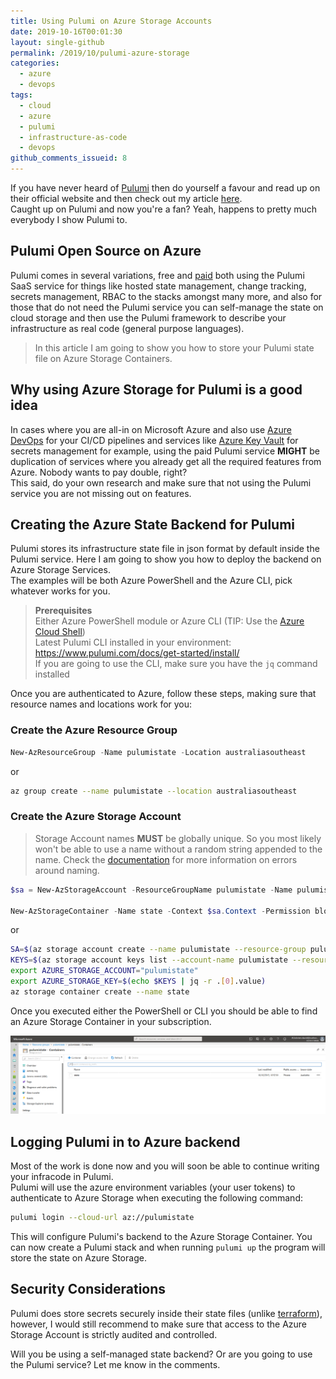 ```yaml
---
title: Using Pulumi on Azure Storage Accounts
date: 2019-10-16T00:01:30
layout: single-github
permalink: /2019/10/pulumi-azure-storage
categories:
  - azure
  - devops
tags:
  - cloud
  - azure
  - pulumi
  - infrastructure-as-code
  - devops
github_comments_issueid: 8
---
```


If you have never heard of [Pulumi](https://pulumi.com) then do yourself a favour and read up on their official website and then check out my article [here](/2019/03/azure-pulumi-getting-started).<br>
Caught up on Pulumi and now you're a fan? Yeah, happens to pretty much everybody I show Pulumi to.

## Pulumi Open Source on Azure

Pulumi comes in several variations, free and [paid](https://www.pulumi.com/pricing/) both using the Pulumi SaaS service for things like hosted state management, change tracking, secrets management, RBAC to the stacks amongst many more, and also for those that do not need the Pulumi service you can self-manage the state on cloud storage and then use the Pulumi framework to describe your infrastructure as real code (general purpose languages).<br>

> In this article I am going to show you how to store your Pulumi state file on Azure Storage Containers.

## Why using Azure Storage for Pulumi is a good idea

In cases where you are all-in on Microsoft Azure and also use [Azure DevOps](https://docs.microsoft.com/en-us/azure/devops/?view=azure-devops&WT.mc_id=DOP-MVP-5000267) for your CI/CD pipelines and services like [Azure Key Vault](https://docs.microsoft.com/en-us/azure/key-vault/?WT.mc_id=AZ-MVP-5000267) for secrets management for example, using the paid Pulumi service **MIGHT** be duplication of services where you already get all the required features from Azure. Nobody wants to pay double, right?<br>
This said, do your own research and make sure that not using the Pulumi service you are not missing out on features.

## Creating the Azure State Backend for Pulumi

Pulumi stores its infrastructure state file in json format by default inside the Pulumi service. Here I am going to show you how to deploy the backend on Azure Storage Services.<br>
The examples will be both Azure PowerShell and the Azure CLI, pick whatever works for you.<br>

> **Prerequisites**<br>
> Either Azure PowerShell module or Azure CLI (TIP: Use the [Azure Cloud Shell](https://docs.microsoft.com/en-us/azure/cloud-shell/overview?WT.mc_id=AZ-MVP-5000267))<br>
> Latest Pulumi CLI installed in your environment: https://www.pulumi.com/docs/get-started/install/ <br>
> If you are going to use the CLI, make sure you have the `jq` command installed

Once you are authenticated to Azure, follow these steps, making sure that resource names and locations work for you:

### Create the Azure Resource Group

```powershell
New-AzResourceGroup -Name pulumistate -Location australiasoutheast
```

or

```bash
az group create --name pulumistate --location australiasoutheast
```

### Create the Azure Storage Account

> Storage Account names **MUST** be globally unique. So you most likely won't be able to use a name without a random string appended to the name. Check the [documentation](https://docs.microsoft.com/en-us/azure/azure-resource-manager/resource-manager-storage-account-name-errors?WT.mc_id=DOP-MVP-5000267) for more information on errors around naming.

```powershell
$sa = New-AzStorageAccount -ResourceGroupName pulumistate -Name pulumistate -Location australiasoutheast -SkuName Standard_LRS -Kind StorageV2 -AccessTier Hot -EnableHttpsTrafficOnly $true

New-AzStorageContainer -Name state -Context $sa.Context -Permission blob
```

or

```bash
SA=$(az storage account create --name pulumistate --resource-group pulumistate --location australiasoutheast --sku Standard_LRS --access-tier Hot --https-only true --kind StorageV2)
KEYS=$(az storage account keys list --account-name pulumistate --resource-group pulumistate --output json)
export AZURE_STORAGE_ACCOUNT="pulumistate"
export AZURE_STORAGE_KEY=$(echo $KEYS | jq -r .[0].value)
az storage container create --name state
```

Once you executed either the PowerShell or CLI you should be able to find an Azure Storage Container in your subscription.

![azure storage container](/media/2019/10/pulumi-container.png)

## Logging Pulumi in to Azure backend

Most of the work is done now and you will soon be able to continue writing your infracode in Pulumi.<br>
Pulumi will use the azure environment variables (your user tokens) to authenticate to Azure Storage when executing the following command:

```bash
pulumi login --cloud-url az://pulumistate
```

This will configure Pulumi's backend to the Azure Storage Container. You can now create a Pulumi stack and when running `pulumi up` the program will store the state on Azure Storage.

## Security Considerations

Pulumi does store secrets securely inside their state files (unlike [terraform](/2019/03/managing-terraform-state)), however, I would still recommend to make sure that access to the Azure Storage Account is strictly audited and controlled.

Will you be using a self-managed state backend? Or are you going to use the Pulumi service? Let me know in the comments.